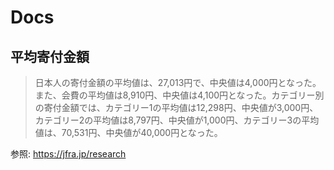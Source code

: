 # Docs

## 平均寄付金額

> 日本人の寄付金額の平均値は、27,013円で、中央値は4,000円となった。また、会費の平均値は8,910円、中央値は4,100円となった。カテゴリー別の寄付金額では、カテゴリー1の平均値は12,298円、中央値が3,000円、カテゴリー2の平均値は8,797円、中央値が1,000円、カテゴリー3の平均値は、70,531円、中央値が40,000円となった。

参照: https://jfra.jp/research
